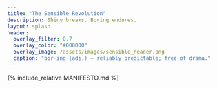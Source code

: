 ```yaml
---
title: "The Sensible Revolution"
description: Shiny breaks. Boring endures.
layout: splash
header:
  overlay_filter: 0.7
  overlay_color: "#000000"
  overlay_image: /assets/images/sensible_header.png
  caption: "bor·ing (adj.) — reliably predictable; free of drama."
---
```


{% include_relative MANIFESTO.md %}